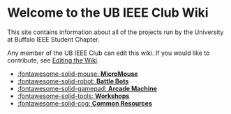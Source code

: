 # Welcome to the UB IEEE Club Wiki

This site contains information about all of the projects run by the University at Buffalo IEEE Student Chapter.

Any member of the UB IEEE Club can edit this wiki. If you would like to contribute, see [Editing the Wiki](editing-the-wiki.md).

<div class="grid cards" markdown>

- [:fontawesome-solid-mouse: __MicroMouse__](micromouse/index.md)
- [:fontawesome-solid-robot: __Battle Bots__](battlebots/index.md)
- [:fontawesome-solid-gamepad: __Arcade Machine__](arcade-machine/index.md)
- [:fontawesome-solid-tools: __Workshops__](workshops/index.md)
- [:fontawesome-solid-cog: __Common Resources__](common-resources/index.md)
</div>
